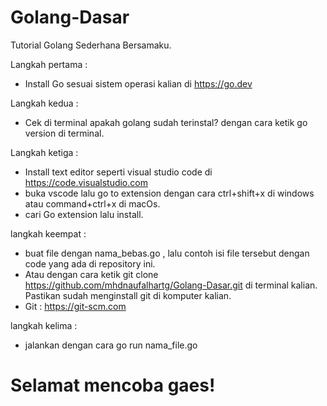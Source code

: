 # Golang-Dasar

Tutorial Golang Sederhana Bersamaku.

Langkah pertama :

- Install Go sesuai sistem operasi kalian di https://go.dev

Langkah kedua :

- Cek di terminal apakah golang sudah terinstal? dengan cara ketik go version di terminal.

Langkah ketiga :

- Install text editor seperti visual studio code di https://code.visualstudio.com
- buka vscode lalu go to extension dengan cara ctrl+shift+x di windows atau command+ctrl+x di macOs.
- cari Go extension lalu install.

langkah keempat :

- buat file dengan nama_bebas.go , lalu contoh isi file tersebut dengan code yang ada di repository ini.
- Atau dengan cara ketik git clone https://github.com/mhdnaufalhartg/Golang-Dasar.git di terminal kalian. Pastikan sudah menginstall git di komputer kalian.
- Git : https://git-scm.com

langkah kelima :

- jalankan dengan cara go run nama_file.go

# Selamat mencoba gaes!
